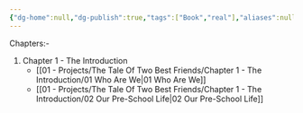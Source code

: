 ```yaml
---
{"dg-home":null,"dg-publish":true,"tags":["Book","real"],"aliases":null,"permalink":"/01-projects/the-tale-of-two-best-friends/the-tale-of-two-best-friends/","dgPassFrontmatter":true}
---
```


Chapters:-

1) Chapter 1 - The Introduction
	- [[01 - Projects/The Tale Of Two Best Friends/Chapter 1 - The Introduction/01 Who Are We\|01 Who Are We]]
	- [[01 - Projects/The Tale Of Two Best Friends/Chapter 1 - The Introduction/02 Our Pre-School Life\|02 Our Pre-School Life]]